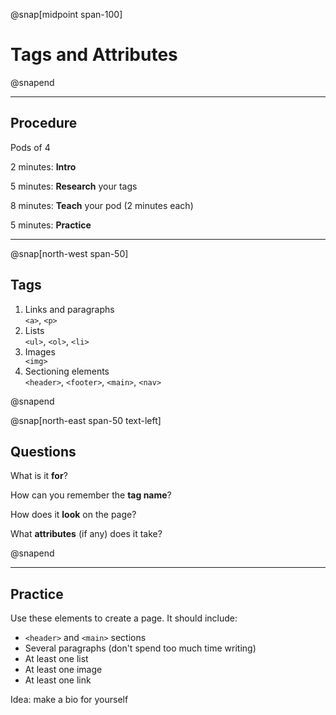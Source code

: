 @snap[midpoint span-100]
# Tags and Attributes
@snapend

---

## Procedure

Pods of 4

2 minutes: **Intro**

5 minutes: **Research** your tags

8 minutes: **Teach** your pod (2 minutes each)

5 minutes: **Practice**

---

@snap[north-west span-50]

## Tags

1. Links and paragraphs<div class="indent">`<a>`, `<p>`</div>
1. Lists<div class="indent">`<ul>`, `<ol>`, `<li>`</div>
1. Images<div class="indent">`<img>`</div>
1. Sectioning elements<div class="indent">`<header>`, `<footer>`, `<main>`, `<nav>`</div>

@snapend

@snap[north-east span-50 text-left]

## Questions

What is it **for**?

How can you remember the **tag name**?

How does it **look** on the page?

What **attributes** (if any) does it take?

@snapend

---

## Practice

Use these elements to create a page. It should include:

- `<header>` and `<main>` sections
- Several paragraphs (don't spend too much time writing)
- At least one list
- At least one image
- At least one link

Idea: make a bio for yourself
